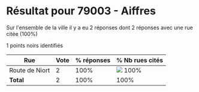 # Résultat pour 79003 - Aiffres

Sur l'ensemble de la ville il y a eu 2 réponses dont 2 réponses avec une rue citée (100%)

1 points noirs identifiés

| Rue | Vote | % réponses | % Nb rues cités|
|-----|------|------------|----------------|
| Route de Niort | 2 | 100% | <img src="../../img/bar_100.gif" />&nbsp;100%|
| **Total** | 2 | 100% | 100%|
